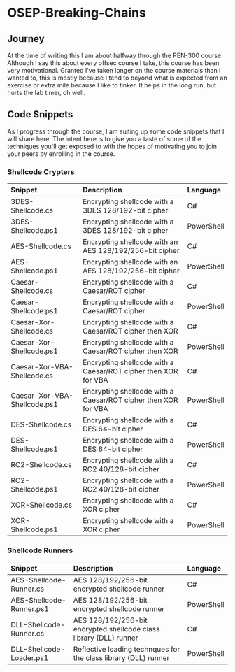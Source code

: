 # OSEP-Breaking-Chains

## Journey

At the time of writing this I am about halfway through the PEN-300 course. Although I say this about every offsec course I take, this course has been very motivational. Granted I've taken longer on the course materials than I wanted to, this is mostly because I tend to beyond what is expected from an exercise or extra mile because I like to tinker. It helps in the long run, but hurts the lab timer, oh well. 

## Code Snippets

As I progress through the course, I am suiting up some code snippets that I will share here. The intent here is to give you a taste of some of the techniques you'll get exposed to with the hopes of motivating you to join your peers by enrolling in the course.

### Shellcode Crypters

| Snippet | Description | Language
| :-- | :--| :--|
| 3DES-Shellcode.cs | Encrypting shellcode with a 3DES 128/192-bit cipher | C# |
| 3DES-Shellcode.ps1 | Encrypting shellcode with a 3DES 128/192-bit cipher | PowerShell |
| AES-Shellcode.cs | Encrypting shellcode with an AES 128/192/256-bit cipher | C# |
| AES-Shellcode.ps1 | Encrypting shellcode with an AES 128/192/256-bit cipher | PowerShell |
| Caesar-Shellcode.cs | Encrypting shellcode with a Caesar/ROT cipher | C# |
| Caesar-Shellcode.ps1 | Encrypting shellcode with a Caesar/ROT cipher | PowerShell |
| Caesar-Xor-Shellcode.cs | Encrypting shellcode with a Caesar/ROT cipher then XOR | C# |
| Caesar-Xor-Shellcode.ps1 | Encrypting shellcode with a Caesar/ROT cipher then XOR | PowerShell |
| Caesar-Xor-VBA-Shellcode.cs | Encrypting shellcode with a Caesar/ROT cipher then XOR for VBA | C# |
| Caesar-Xor-VBA-Shellcode.ps1 | Encrypting shellcode with a Caesar/ROT cipher then XOR for VBA | PowerShell |
| DES-Shellcode.cs | Encrypting shellcode with a DES 64-bit cipher | C# |
| DES-Shellcode.ps1 | Encrypting shellcode with a DES 64-bit cipher | PowerShell |
| RC2-Shellcode.cs | Encrypting shellcode with a RC2 40/128-bit cipher | C# |
| RC2-Shellcode.ps1 | Encrypting shellcode with a RC2 40/128-bit cipher | PowerShell |
| XOR-Shellcode.cs | Encrypting shellcode with a XOR cipher | C# |
| XOR-Shellcode.ps1 | Encrypting shellcode with a XOR cipher | PowerShell |

### Shellcode Runners

| Snippet | Description | Language
| :-- | :--| :--|
| AES-Shellcode-Runner.cs | AES 128/192/256-bit encrypted shellcode runner | C# |
| AES-Shellcode-Runner.ps1 | AES 128/192/256-bit encrypted shellcode runner | PowerShell |
| DLL-Shellcode-Runner.cs | AES 128/192/256-bit encrypted shellcode class library (DLL) runner | C# |
| DLL-Shellcode-Loader.ps1 | Reflective loading technques for the class library (DLL) runner | PowerShell |
